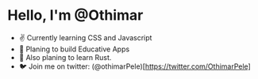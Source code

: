 # Hello, I'm @Othimar
- ✌ Currently learning CSS and Javascript
- 📖 Planing to build Educative Apps
- 🦀 Also planing to learn Rust.
- 🐦 Join me on twitter: (@othimarPele)[https://twitter.com/OthimarPele]
